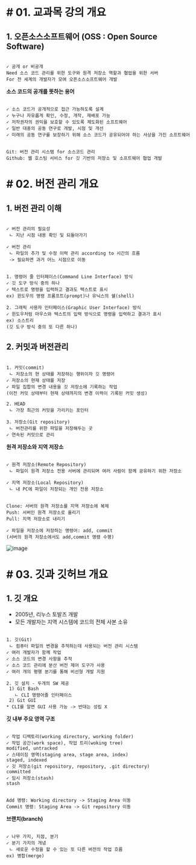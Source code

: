 # # 01. 교과목 강의 개요

## 1. 오픈소스소프트웨어 (OSS : Open Source Software)
```

✓ 공개 or 비공개
Need 소스 코드 관리를 위한 도구와 원격 저장소 역할과 협업을 위한 서버
For 전 세계의 개발자가 모여 오픈소스소프트웨어 개발

```
**소스 코드의 공개를 뜻하는 용어**
```

✓ 소스 코드가 공개적으로 접근 가능하도록 설계
✓ 누구나 자유롭게 확인, 수정, 개작, 재배포 가능
✓ 저작권자의 권익을 보호할 수 있도록 제도화된 소프트웨어
✓ 일반 대중의 공동 연구로 개발, 시험 및 개선
✓ 미래의 공동 연구를 보장하기 위해 소스 코드가 공유되어야 하는 사상을 가진 소프트웨어

```
```

Git: 버전 관리 시스템 for 소스코드 관리
Github: 웹 호스팅 서비스 for 깃 기반의 저장소 및 소프트웨어 협업 개발

```
# # 02. 버전 관리 개요

## 1. 버전 관리 이해
```

✓ 버전 관리의 필요성
 ㄴ 지난 시점 내용 확인 및 되돌아가기

✓ 버전 관리
 ㄴ 파일의 추가 및 수정 이력 관리 according to 시간의 흐름
 -> 필요하면 과거 어느 시점으로 이동

```
```

1. 명령어 줄 인터페이스(Command Line Interface) 방식
✓ 깃 도구 방식 중의 하나
✓ 텍스트로 명령을 입력하고 결과도 텍스트로 표시
ex) 윈도우의 명령 프롬프트(prompt)나 유닉스의 쉘(shell)

2. 그래픽 사용자 인터페이스(Graphic User Interface) 방식
✓ 윈도우처럼 마우스와 텍스트의 입력 방식으로 명령을 입력하고 결과가 표시
ex) 소스트리
(깃 도구 방식 중의 또 다른 하나)

```

## 2. 커밋과 버전관리
```

1. 커밋(commit)
 ㄴ 저장소의 현 상태를 저장하는 행위이자 깃 명령어
✓ 저장소의 현재 상태를 저장
✓ 파일 집합의 변경 내용을 깃 저장소에 기록하는 작업
(이전 커밋 상태부터 현재 상태까지의 변경 이력이 기록된 커밋 생성)

2. HEAD
 ㄴ 가장 최근의 커밋을 가리키는 포인터

3. 저장소(Git repository)
 ㄴ 버전관리를 위한 파일을 저장해두는 곳
✓ 연속된 커밋으로 관리

```

**원격 저장소와 지역 저장소**
```

✓ 원격 저장소(Remote Repository)
 ㄴ 파일이 원격 저장소 전용 서버에 관리되며 여러 사람이 함께 공유하기 위한 저장소

✓ 지역 저장소(Local Repository)
 ㄴ 내 PC에 파일이 저장되는 개인 전용 저장소

```
```

Clone: 서버의 원격 저장소를 지역 저장소에 복제
Push: 서버인 원격 저장소로 올리기
Pull: 지역 저장소로 내리기

✓ 파일을 저장소에 저장하는 명령어: add, commit
(서버의 원격 저장소에서도 add,commit 명령 수행)

```
![image](https://github.com/user-attachments/assets/37ad345d-8853-4446-b32a-c40584422cac)


# # 03. 깃과 깃허브 개요

## 1. 깃 개요
- 2005년, 리누스 토발즈 개발
- 모든 개발자는 지역 시스템에 코드의 전체 사본 소유
```

1. 깃(Git)
 ㄴ 컴퓨터 파일의 변경을 추적하는데 사용되는 버전 관리 시스템
✓ 여러 개발자가 함께 작업
✓ 소스 코드의 변경 사항을 추적
✓ 소스 코드 관리에 분산 버전 제어 도구가 사용
✓ 여러 개의 평행 분기를 통해 비선형 개발 지원

2. 깃 설치 - 두개의 SW 제공
 1) Git Bash
   ㄴ CLI 명령어줄 인터페이스
 2) Git GUI
* CLI를 알면 GUI 사용 가능 -> 반대는 성립 X

```
**깃 내부 주요 영역 구조**
```

✓ 작업 디렉토리(working directory, working folder)
✓ 작업 공간(work space), 작업 트리(woking tree)
modified, untracked
✓ 스테이징 영역(staging area, stage area, index)
staged, indexed
✓ 깃 저장소(git repository, repository, .git directory)
committed
✓ 임시 저장소(stash)
stash

```
```

Add 명령: Working directory -> Staging Area 이동
Commit 명령: Staging Area -> Git repository 이동

```
**브랜치(branch)**
```

✓ 나무 가지, 지점, 분기
✓ 분기 가지의 개념
 ㄴ 새로운 수정을 할 수 있는 또 다른 버전의 작업 흐름
ex) 병합(merge)

```
